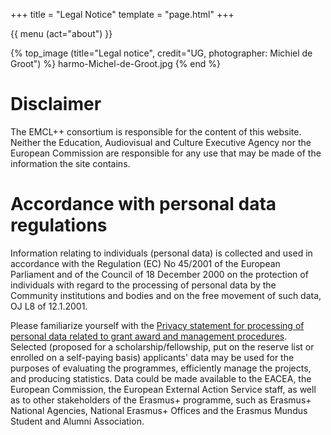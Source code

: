 +++
title = "Legal Notice"
template = "page.html"
+++

{{ menu (act="about") }} 


{% top_image (title="Legal notice", credit="UG, photographer: Michiel de Groot") %}
	harmo-Michel-de-Groot.jpg
{% end %}

<div class="container">
 
# Disclaimer
The EMCL++ consortium is responsible for the content of this website.
Neither the Education, Audiovisual and Culture Executive Agency nor the European Commission are responsible for any use that may be made of the information the site contains.

# Accordance with personal data regulations
Information relating to individuals (personal data) is collected and used in accordance with the Regulation (EC) No 45/2001 of the European Parliament and of the Council of 18 December 2000 on the protection of individuals with regard to the processing of personal data by the Community institutions and bodies and on the free movement of such data, OJ L8 of 12.1.2001.

Please familiarize yourself with the [Privacy statement for processing of personal data related to grant award and management procedures](https://ec.europa.eu/programmes/erasmus-plus/specific-privacy-statement_en).
Selected (proposed for a scholarship/fellowship, put on the reserve list or enrolled on a self-paying basis) applicants' data may be used for the purposes of evaluating the programmes, efficiently manage the projects, and producing statistics. Data could be made available to the EACEA, the European Commission, the European External Action Service staff, as well as to other stakeholders of the Erasmus+ programme, such as Erasmus+ National Agencies, National Erasmus+ Offices and the Erasmus Mundus Student and Alumni Association.


</div>

